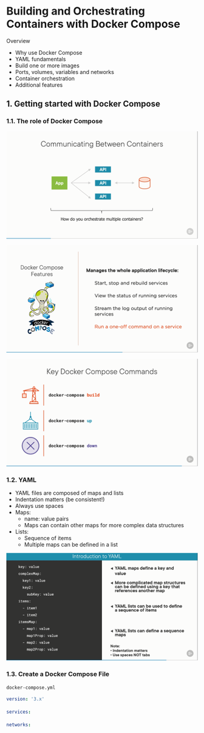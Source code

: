 # Building and Orchestrating Containers with Docker Compose

Overview

- Why use Docker Compose
- YAML fundamentals
- Build one or more images
- Ports, volumes, variables and networks
- Container orchestration
- Additional features

## 1. Getting started with Docker Compose

### 1.1. The role of Docker Compose

![Docker Compose](assets/whyneeddocker.png)

![Docker Compose Feature](assets/dockercomposefeature.png)

![Docker Compose Workflow](assets/workflow.png)

### 1.2. YAML

- YAML files are composed of maps and lists
- Indentation matters (be consistent!)
- Always use spaces
- Maps:
  - name: value pairs
  - Maps can contain other maps for more complex data structures
- Lists:
  - Sequence of items
  - Multiple maps can be defined in a list

![YAML](assets/yaml.png)

### 1.3. Create a Docker Compose File

`docker-compose.yml`

```yml
version: '3.x'

services:

networks:
```
